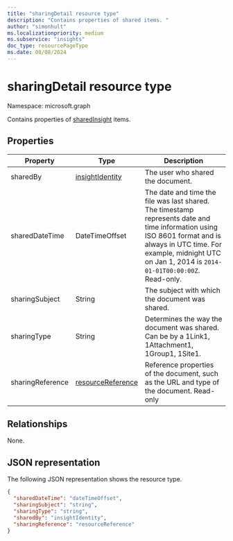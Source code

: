 ```yaml
---
title: "sharingDetail resource type"
description: "Contains properties of shared items. "
author: "simonhult"
ms.localizationpriority: medium
ms.subservice: "insights"
doc_type: resourcePageType
ms.date: 08/08/2024
---
```


# sharingDetail resource type

Namespace: microsoft.graph

Contains properties of [sharedInsight](insights-shared.md) items. 

## Properties

| Property              | Type          | Description  |
| -------------         |-----------    | -------------|
| sharedBy      	      | [insightIdentity](insights-insightidentity.md)	    | The user who shared the document.  |
| sharedDateTime      	| DateTimeOffset| The date and time the file was last shared. The timestamp represents date and time information using ISO 8601 format and is always in UTC time. For example, midnight UTC on Jan 1, 2014 is `2014-01-01T00:00:00Z`. Read-only.  |
| sharingSubject      	| String	      | The subject with which the document was shared. |
| sharingType     		  | String        | Determines the way the document was shared. Can be by a 1Link1, 1Attachment1, 1Group1, 1Site1.     |
| sharingReference		  | [resourceReference](insights-resourcereference.md)	    | Reference properties of the document, such as the URL and type of the document. Read-only  |

## Relationships

None.

## JSON representation

The following JSON representation shows the resource type.
<!-- {
  "blockType": "resource",
  "optionalProperties": [

  ],
  "@odata.type": "microsoft.graph.sharingDetail"
}-->
```json
{
  "sharedDateTime": "dateTimeOffset",
  "sharingSubject": "string",
  "sharingType": "string",
  "sharedBy": "insightIdentity",
  "sharingReference": "resourceReference"
}
```

